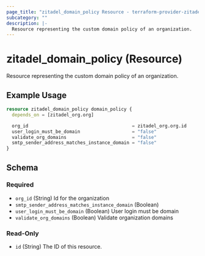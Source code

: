 ```yaml
---
page_title: "zitadel_domain_policy Resource - terraform-provider-zitadel"
subcategory: ""
description: |-
  Resource representing the custom domain policy of an organization.
---
```


# zitadel_domain_policy (Resource)

Resource representing the custom domain policy of an organization.

## Example Usage

```terraform
resource zitadel_domain_policy domain_policy {
  depends_on = [zitadel_org.org]

  org_id                                      = zitadel_org.org.id
  user_login_must_be_domain                   = "false"
  validate_org_domains                        = "false"
  smtp_sender_address_matches_instance_domain = "false"
}
```

<!-- schema generated by tfplugindocs -->
## Schema

### Required

- `org_id` (String) Id for the organization
- `smtp_sender_address_matches_instance_domain` (Boolean)
- `user_login_must_be_domain` (Boolean) User login must be domain
- `validate_org_domains` (Boolean) Validate organization domains

### Read-Only

- `id` (String) The ID of this resource.